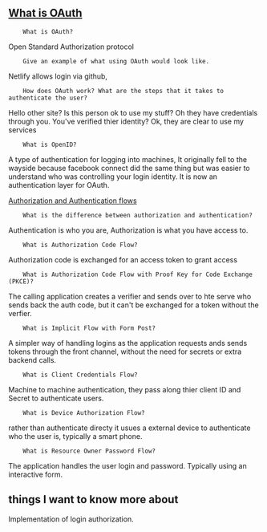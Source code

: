 

## [What is OAuth](https://www.csoonline.com/article/3216404/what-is-oauth-how-the-open-authorization-framework-works.html)

        What is OAuth?

Open Standard Authorization protocol 

        Give an example of what using OAuth would look like.

Netlify allows login via github, 

        How does OAuth work? What are the steps that it takes to authenticate the user?

Hello other site? Is this person ok to use my stuff? Oh they have credentials through you. You've verified thier identity? Ok, they are clear to use my services

        What is OpenID?

A type of authentication for logging into machines, It originally fell to the wayside because facebook connect did the same thing but was easier to understand who was controlling your login identity. It is now an authentication layer for OAuth.         

[Authorization and Authentication flows](https://auth0.com/docs/get-started/authentication-and-authorization-flow)

        What is the difference between authorization and authentication?

Authentication is who you are, Authorization is what you have access to. 

        What is Authorization Code Flow?

Authorization code is exchanged for an access token to grant access

        What is Authorization Code Flow with Proof Key for Code Exchange (PKCE)?

The calling application creates a verifier and sends over to hte serve who sends back the auth code, but it can't be exchanged for a token without the verfier. 

        What is Implicit Flow with Form Post?

A simpler way of handling logins as the application requests ands sends tokens through the front channel, without the need for secrets or extra backend calls.

        What is Client Credentials Flow?

Machine to machine authentication, they pass along thier client ID and Secret to authenticate users. 

        What is Device Authorization Flow?

rather than authenticate directy it usues a external device to authenticate who the user is, typically a smart phone. 

        What is Resource Owner Password Flow?

The application handles the user login and password. Typically using an interactive form.

## things I want to know more about

Implementation of login authorization. 
